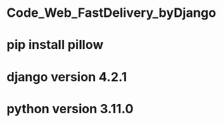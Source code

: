 # Code_Web_FastDelivery_byDjango
# pip install pillow
# django version 4.2.1
# python version 3.11.0
